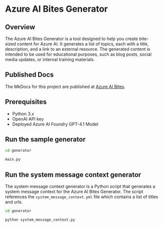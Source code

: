 # Azure AI Bites Generator

## Overview
The Azure AI Bites Generator is a tool designed to help you create bite-sized content for Azure AI. It generates a list of topics, each with a title, description, and a link to an external resource. The generated content is intended to be used for educational purposes, such as blog posts, social media updates, or internal training materials.

## Published Docs

The MkDocs for this project are published at [Azure AI Bites](https://gloveboxes.github.io/Azure-AI-Bites-with-GenAI/).

## Prerequisites
- Python 3.x
- OpenAI API key
- Deployed Azure AI Foundry GPT-4.1 Model

## Run the sample generator

```bash
cd generator
```

```bash
main.py
```

## Run the system message context generator

The system message context generator is a Python script that generates a system message context for the Azure AI Bites Generator. The script references the `system_message_context.yml` file which contains a list of titles and urls.

```bash
cd generator
```

```bash
python system_message_context.py
```
